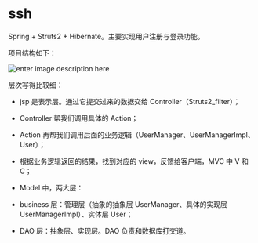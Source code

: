 # ssh
Spring + Struts2 + Hibernate。主要实现用户注册与登录功能。

项目结构如下：

![enter image description here](http://oimbmvqt3.bkt.clouddn.com/00001.PNG)

层次写得比较细：

- jsp 是表示层。通过它提交过来的数据交给 Controller（Struts2_filter）；

- Controller 帮我们调用具体的 Action；

- Action 再帮我们调用后面的业务逻辑（UserManager、UserManagerImpl、User）；

- 根据业务逻辑返回的结果，找到对应的 view，反馈给客户端，MVC 中 V 和 C；

- Model 中，两大层：

- business 层：管理层（抽象的抽象层 UserManager、具体的实现层 UserManagerImpl）、实体层 User；
   
- DAO 层：抽象层、实现层。DAO 负责和数据库打交道。






